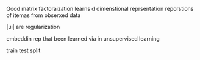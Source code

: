 Good matrix factoraization learns d dimenstional reprsentation
reporstions of itemas from obserxed data



|ui| are regularization

embeddin rep that been learned via in unsupervised learning


train test split

